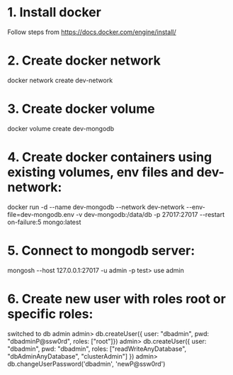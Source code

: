 # 1. Install docker
Follow steps from https://docs.docker.com/engine/install/

# 2. Create docker network
docker network create dev-network

# 3. Create docker volume
docker volume create dev-mongodb

# 4. Create docker containers using existing volumes, env files and dev-network:
docker run -d --name dev-mongodb --network dev-network --env-file=dev-mongodb.env -v dev-mongodb:/data/db -p 27017:27017 --restart on-failure:5 mongo:latest

# 5. Connect to mongodb server:
mongosh --host 127.0.0.1:27017 -u admin -p
test> use admin

# 6. Create new user with roles root or specific roles:
switched to db admin
admin> db.createUser({ user: "dbadmin", pwd: "dbadminP@ssw0rd", roles: ["root"]})
admin> db.createUser({ user: "dbadmin", pwd: "dbadmin", roles: ["readWriteAnyDatabase", "dbAdminAnyDatabase", "clusterAdmin"] })
admin> db.changeUserPassword('dbadmin', 'newP@ssw0rd')